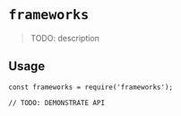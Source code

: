 # `frameworks`

> TODO: description

## Usage

```
const frameworks = require('frameworks');

// TODO: DEMONSTRATE API
```
